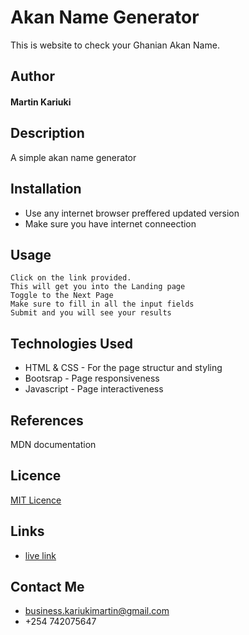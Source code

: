 # Akan Name Generator

This is website to check your Ghanian Akan Name.

## Author

#### Martin Kariuki

## Description
A simple akan name generator


## Installation

* Use any internet browser preffered updated version
* Make sure you have internet conneection

## Usage

```
Click on the link provided.
This will get you into the Landing page
Toggle to the Next Page
Make sure to fill in all the input fields
Submit and you will see your results
```

## Technologies Used

* HTML & CSS - For the page structur and styling
* Bootsrap - Page responsiveness
* Javascript - Page interactiveness

## References
MDN documentation

## Licence
[MIT Licence](LICENCE)

## Links

* [live link](https://emkayint.github.io/west-african-horoscope/)

## Contact Me
 * business.kariukimartin@gmail.com
 * +254 742075647

